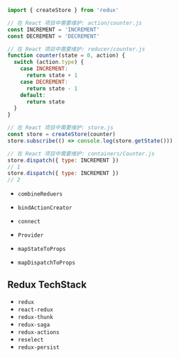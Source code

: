 ``` js
import { createStore } from 'redux'

// 在 React 项目中需要维护: action/counter.js
const INCREMENT = 'INCREMENT'
const DECREMENT = 'DECREMENT'

// 在 React 项目中需要维护: reducer/counter.js
function counter(state = 0, action) {
  switch (action.type) {
    case INCREMENT:
      return state + 1
    case DECREMENT:
      return state - 1
    default:
      return state
  }
}

// 在 React 项目中需要维护: store.js
const store = createStore(counter)
store.subscribe(() => console.log(store.getState()))

// 在 React 项目中需要维护: containers/Counter.js
store.dispatch({ type: INCREMENT })
// 1
store.dispatch({ type: INCREMENT })
// 2
```

+ `combineReduers`
+ `bindActionCreator`



+ `connect`
+ `Provider`
+ `mapStateToProps`
+ `mapDispatchToProps`

## Redux TechStack

+ `redux`
+ `react-redux`
+ `redux-thunk`
+ `redux-saga`
+ `redux-actions`
+ `reselect`
+ `redux-persist`
